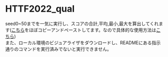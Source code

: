 # HTTF2022_qual
seed0~50までを一気に実行し、スコアの合計,平均,最小,最大を算出してくれます([こちら](https://github.com/udon1206/AHC003)をほぼコピーアンドペーストしてます。なので具体的な使用方法は[こちら](https://github.com/udon1206/AHC003))
<br>
また、ローカル環境のビジュアライザをダウンロードし、READMEにある指示通りのコマンドを実行済みでないと実行できません。
